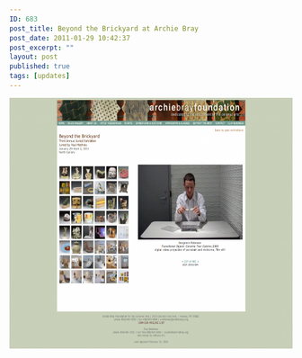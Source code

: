 ```yaml
---
ID: 683
post_title: Beyond the Brickyard at Archie Bray
post_date: 2011-01-29 10:42:37
post_excerpt: ""
layout: post
published: true
tags: [updates]
---
```

<a href="/uploads/2014/03/download-11.png"><img class="alignnone size-large wp-image-684" alt="download (11)" src="/uploads/2014/03/download-11-1024x715.png" width="640" height="446" /></a>

